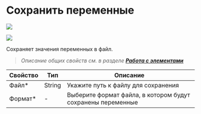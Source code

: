 # Сохранить переменные

![](../../resources/basic/testing/image-(100)-(1)-(1)-(1)-(1)-(1)-(1)-(1)-(2)-(78).png)

![](../../resources/basic/testing/Сохранить-переменные.png)

Сохраняет значения переменных в файл.

> _Описание общих свойств см. в разделе_ [_**Работа с элементами**_](https://docs.primo-rpa.ru/primo-rpa/primo-studio/process/elements)

| Свойство | Тип    | Описание                                                    |
| -------- | ------ | ----------------------------------------------------------- |
| Файл\*   | String | Укажите путь к файлу для сохранения                         |
| Формат\* | -      | Выберите формат файла, в котором будут сохранены переменные |
